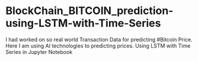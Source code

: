 # BlockChain_BITCOIN_prediction-using-LSTM-with-Time-Series
I had worked on so real world Transaction Data for predicting #Bitcoin Price. Here I am using AI technologies to predicting prices. Using LSTM with Time Series in Jupyter Notebook 
